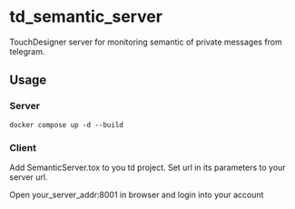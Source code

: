 # td_semantic_server

TouchDesigner server for monitoring semantic of private messages from telegram.

## Usage

### Server

```
docker compose up -d --build
```

### Client

Add SemanticServer.tox to you td project. Set url in its parameters to your server url. 

Open your_server_addr:8001 in browser and login into your account
